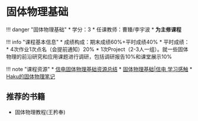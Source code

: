 # 固体物理基础

!!! danger "固体物理基础"
    * 学分：3
    * 任课教师：曹臻/李宇波
    * **为主修课程**

!!! info "课程基本信息"
    * 成绩构成：期末成绩60%+平时成绩40%
        * 平时成绩：
        * 4次作业1次点名（会提前通知）20%
        * 1次Project（2-3人一组）。就一些固体物理的前沿研究和应用课题进行调研，包括调研报告10%和课堂展示10% 

!!! note "课程资源"
    * [信电固体物理基础资源总结](https://www.cc98.org/topic/5227827)
    * [固体物理基础|信电 学习感触](https://www.cc98.org/topic/5789111)
    * [Haku的固体物理笔记](https://www.scigeek.cn/tags/%E5%9B%BA%E4%BD%93%E7%89%A9%E7%90%86/)


## 推荐的书籍
* 固体物理教程(王矜奉)



